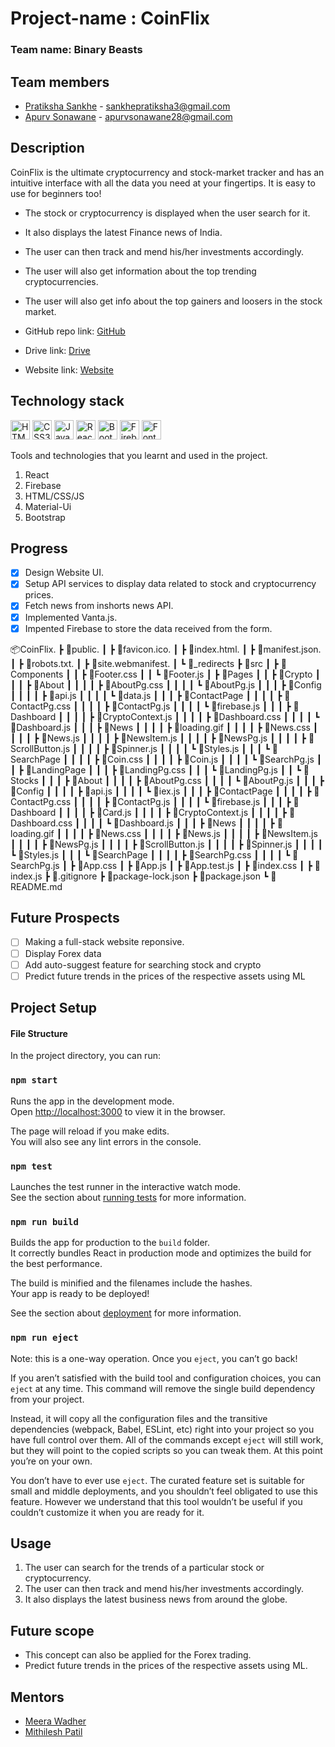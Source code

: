 # Project-name : CoinFlix

### Team name: Binary Beasts

## Team members

* [Pratiksha Sankhe](https://github.com/psankhe28) - sankhepratiksha3@gmail.com
* [Apurv Sonawane](https://github.com/Apurv428) - apurvsonawane28@gmail.com


## Description
CoinFlix is the ultimate cryptocurrency and stock-market tracker and has an intuitive interface with all the data you need at your fingertips. It is easy to use for beginners too!

* The stock or cryptocurrency is displayed when the user search for it.
* It also displays the latest Finance news of India.
* The user can then track and mend his/her investments accordingly.
* The user will also get information about the top trending cryptocurrencies.
* The user will also get info about the top gainers and loosers in the stock market.


* GitHub repo link: [GitHub](https://github.com/Apurv428/CoinFlix)
* Drive link: [Drive](https://drive.google.com/drive/folders/1v1VVJW-2SXQJYHhatBgd1d-K5_nduqeS?usp=sharing)
* Website link: [Website](https://coinflix.vercel.app/)

## Technology stack
<a href="https://www.w3.org/TR/html5/" title="HTML5"><img src="https://github.com/get-icon/geticon/raw/master/icons/html-5.svg" alt="HTML5" width="31px" height="31px"></a>
<a href="https://www.w3.org/TR/CSS/" title="CSS3"><img src="https://github.com/get-icon/geticon/raw/master/icons/css-3.svg" alt="CSS3" width="31px" height="31px"></a>
<a href="https://developer.mozilla.org/en-US/docs/Web/JavaScript" title="JavaScript"><img src="https://github.com/get-icon/geticon/raw/master/icons/javascript.svg" alt="JavaScript" width="31px" height="31px"></a>
<a href="https://reactjs.org/" title="React"><img src="https://github.com/get-icon/geticon/raw/master/icons/react.svg" alt="React" width="31px" height="31px"></a>
<a href="https://getbootstrap.com/" title="Bootstrap"><img src="https://github.com/get-icon/geticon/blob/master/icons/bootstrap.svg" alt="Bootstrap" width="31px" height="31px"></a>
<a href="https://firebase.google.com/" title="Firebase"><img src="https://github.com/get-icon/geticon/blob/master/icons/firebase.svg" alt="Firebase" width="31px" height="31px"></a>
<a href="Fontawesome" title="Firebase"><img src="https://github.com/get-icon/geticon/blob/master/icons/font-awesome.svg" alt="Fontawesome" width="31px" height="31px"></a>


Tools and technologies that you learnt and used in the project.

1. React
2. Firebase
3. HTML/CSS/JS
4. Material-Ui
5. Bootstrap


## Progress

- [x] Design Website UI.
- [x] Setup API services to display data related to stock and cryptocurrency prices.
- [x] Fetch news from inshorts news API.
- [x] Implemented Vanta.js.
- [x] Impented Firebase to store the data received from the form.

<!-- List down all the tasks/features for your project and cross out the ones which are completed. -->
📦CoinFlix.
┣ 📂public.
┃ ┣ 📜favicon.ico.
┃ ┣ 📜index.html.
┃ ┣ 📜manifest.json.
┃ ┣ 📜robots.txt.
 ┃ ┣ 📜site.webmanifest.
 ┃ ┗ 📜_redirects
 ┣ 📂src
 ┃ ┣ 📂Components
 ┃ ┃ ┣ 📜Footer.css
 ┃ ┃ ┗ 📜Footer.js
 ┃ ┣ 📂Pages
 ┃ ┃ ┣ 📂Crypto
 ┃ ┃ ┃ ┣ 📂About
 ┃ ┃ ┃ ┃ ┣ 📜AboutPg.css
 ┃ ┃ ┃ ┃ ┗ 📜AboutPg.js
 ┃ ┃ ┃ ┣ 📂Config
 ┃ ┃ ┃ ┃ ┣ 📜api.js
 ┃ ┃ ┃ ┃ ┗ 📜data.js
 ┃ ┃ ┃ ┣ 📂ContactPage
 ┃ ┃ ┃ ┃ ┣ 📜ContactPg.css
 ┃ ┃ ┃ ┃ ┣ 📜ContactPg.js
 ┃ ┃ ┃ ┃ ┗ 📜firebase.js
 ┃ ┃ ┃ ┣ 📂Dashboard
 ┃ ┃ ┃ ┃ ┣ 📜CryptoContext.js
 ┃ ┃ ┃ ┃ ┣ 📜Dashboard.css
 ┃ ┃ ┃ ┃ ┗ 📜Dashboard.js
 ┃ ┃ ┃ ┣ 📂News
 ┃ ┃ ┃ ┃ ┣ 📜loading.gif
 ┃ ┃ ┃ ┃ ┣ 📜News.css
 ┃ ┃ ┃ ┃ ┣ 📜News.js
 ┃ ┃ ┃ ┃ ┣ 📜NewsItem.js
 ┃ ┃ ┃ ┃ ┣ 📜NewsPg.js
 ┃ ┃ ┃ ┃ ┣ 📜ScrollButton.js
 ┃ ┃ ┃ ┃ ┣ 📜Spinner.js
 ┃ ┃ ┃ ┃ ┗ 📜Styles.js
 ┃ ┃ ┃ ┗ 📂SearchPage
 ┃ ┃ ┃ ┃ ┣ 📜Coin.css
 ┃ ┃ ┃ ┃ ┣ 📜Coin.js
 ┃ ┃ ┃ ┃ ┗ 📜SearchPg.js
 ┃ ┃ ┣ 📂LandingPage
 ┃ ┃ ┃ ┣ 📜LandingPg.css
 ┃ ┃ ┃ ┗ 📜LandingPg.js
 ┃ ┃ ┗ 📂Stocks
 ┃ ┃ ┃ ┣ 📂About
 ┃ ┃ ┃ ┃ ┣ 📜AboutPg.css
 ┃ ┃ ┃ ┃ ┗ 📜AboutPg.js
 ┃ ┃ ┃ ┣ 📂Config
 ┃ ┃ ┃ ┃ ┣ 📜api.js
 ┃ ┃ ┃ ┃ ┗ 📜iex.js
 ┃ ┃ ┃ ┣ 📂ContactPage
 ┃ ┃ ┃ ┃ ┣ 📜ContactPg.css
 ┃ ┃ ┃ ┃ ┣ 📜ContactPg.js
 ┃ ┃ ┃ ┃ ┗ 📜firebase.js
 ┃ ┃ ┃ ┣ 📂Dashboard
 ┃ ┃ ┃ ┃ ┣ 📜Card.js
 ┃ ┃ ┃ ┃ ┣ 📜CryptoContext.js
 ┃ ┃ ┃ ┃ ┣ 📜Dashboard.css
 ┃ ┃ ┃ ┃ ┗ 📜Dashboard.js
 ┃ ┃ ┃ ┣ 📂News
 ┃ ┃ ┃ ┃ ┣ 📜loading.gif
 ┃ ┃ ┃ ┃ ┣ 📜News.css
 ┃ ┃ ┃ ┃ ┣ 📜News.js
 ┃ ┃ ┃ ┃ ┣ 📜NewsItem.js
 ┃ ┃ ┃ ┃ ┣ 📜NewsPg.js
 ┃ ┃ ┃ ┃ ┣ 📜ScrollButton.js
 ┃ ┃ ┃ ┃ ┣ 📜Spinner.js
 ┃ ┃ ┃ ┃ ┗ 📜Styles.js
 ┃ ┃ ┃ ┗ 📂SearchPage
 ┃ ┃ ┃ ┃ ┣ 📜SearchPg.css
 ┃ ┃ ┃ ┃ ┗ 📜SearchPg.js
 ┃ ┣ 📜App.css
 ┃ ┣ 📜App.js
 ┃ ┣ 📜App.test.js
 ┃ ┣ 📜index.css
 ┃ ┣ 📜index.js
 ┣ 📜.gitignore
 ┣ 📜package-lock.json
 ┣ 📜package.json
 ┗ 📜README.md
 
## Future Prospects
- [ ] Making a full-stack website reponsive.
- [ ] Display Forex data
- [ ] Add auto-suggest feature for searching stock and crypto
- [ ] Predict future trends in the prices of the respective assets using ML

## Project Setup
#### File Structure

In the project directory, you can run:

### `npm start`

Runs the app in the development mode.\
Open [http://localhost:3000](http://localhost:3000) to view it in the browser.

The page will reload if you make edits.\
You will also see any lint errors in the console.

### `npm test`

Launches the test runner in the interactive watch mode.\
See the section about [running tests](https://facebook.github.io/create-react-app/docs/running-tests) for more information.

### `npm run build`

Builds the app for production to the `build` folder.\
It correctly bundles React in production mode and optimizes the build for the best performance.

The build is minified and the filenames include the hashes.\
Your app is ready to be deployed!

See the section about [deployment](https://facebook.github.io/create-react-app/docs/deployment) for more information.

### `npm run eject`

Note: this is a one-way operation. Once you `eject`, you can’t go back!

If you aren’t satisfied with the build tool and configuration choices, you can `eject` at any time. This command will remove the single build dependency from your project.

Instead, it will copy all the configuration files and the transitive dependencies (webpack, Babel, ESLint, etc) right into your project so you have full control over them. All of the commands except `eject` will still work, but they will point to the copied scripts so you can tweak them. At this point you’re on your own.

You don’t have to ever use `eject`. The curated feature set is suitable for small and middle deployments, and you shouldn’t feel obligated to use this feature. However we understand that this tool wouldn’t be useful if you couldn’t customize it when you are ready for it.

## Usage

1. The user can search for the trends of a particular stock or cryptocurrency.
2. The user can then track and mend his/her investments accordingly.
3. It also displays the latest business news from around the globe.

## Future scope

* This concept can also be applied for the Forex trading.
* Predict future trends in the prices of the respective assets using ML.


## Mentors

* [Meera Wadher](https://github.com/Meera-W)
* [Mithilesh Patil](https://github.com/01mithilesh01)
